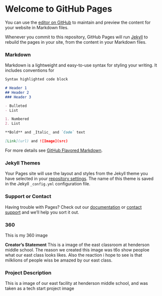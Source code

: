 # Welcome to GitHub Pages

You can use the [editor on GitHub](https://github.com/HaRpReeTsingh344/Harpreet-storage.github.io/edit/master/README.md) to maintain and preview the content for your website in Markdown files.

Whenever you commit to this repository, GitHub Pages will run [Jekyll](https://jekyllrb.com/) to rebuild the pages in your site, from the content in your Markdown files.

### Markdown

Markdown is a lightweight and easy-to-use syntax for styling your writing. It includes conventions for

```markdown
Syntax highlighted code block

# Header 1
## Header 2
### Header 3

- Bulleted
- List

1. Numbered
2. List

**Bold** and _Italic_ and `Code` text

[Link](url) and ![Image](src)
```

For more details see [GitHub Flavored Markdown](https://guides.github.com/features/mastering-markdown/).

### Jekyll Themes

Your Pages site will use the layout and styles from the Jekyll theme you have selected in your [repository settings](https://github.com/HaRpReeTsingh344/Harpreet-storage.github.io/settings). The name of this theme is saved in the Jekyll `_config.yml` configuration file.

### Support or Contact

Having trouble with Pages? Check out our [documentation](https://help.github.com/categories/github-pages-basics/) or [contact support](https://github.com/contact) and we’ll help you sort it out.

### 360
This is my 360 image
<script src="//vizor.io/scripts/embed.js" data-vizorurl="//vizor.io/embed/gitbritt/360-world-copy" ></script>

 **Creator’s Statement**
This is a image of the east classroom at henderson middle school. The reason we created this image was t6o show peoploe what our east class looks likes. Also the reaction i hope to see is that milklions of people wiss be amazed by our east class.

### Project Description
This is a image of our east facility at henderson middle school, and was taken as a tech start project image
